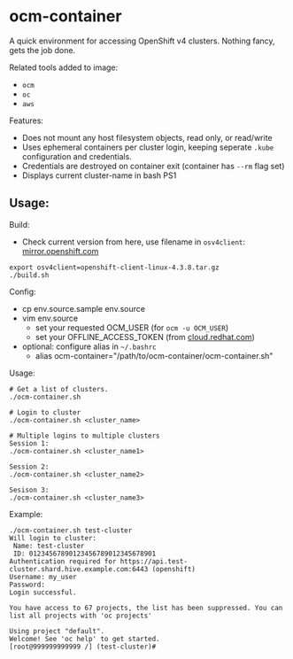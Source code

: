 # ocm-container

A quick environment for accessing OpenShift v4 clusters. Nothing fancy, gets the job done.

Related tools added to image:
* `ocm`
* `oc`
* `aws`

Features:
* Does not mount any host filesystem objects, read only, or read/write
* Uses ephemeral containers per cluster login, keeping seperate `.kube` configuration and credentials.
* Credentials are destroyed on container exit (container has `--rm` flag set)
* Displays current cluster-name in bash PS1

## Usage:

Build:

* Check current version from here, use filename in `osv4client`:
[mirror.openshift.com](https://mirror.openshift.com/pub/openshift-v4/clients/ocp/latest/)

```
export osv4client=openshift-client-linux-4.3.8.tar.gz
./build.sh
```

Config:

* cp env.source.sample env.source
* vim env.source
  * set your requested OCM_USER (for `ocm -u OCM_USER`)
  * set your OFFLINE_ACCESS_TOKEN (from [cloud.redhat.com](https://cloud.redhat.com/))
* optional: configure alias in `~/.bashrc`
  * alias ocm-container="/path/to/ocm-container/ocm-container.sh"

Usage:

```
# Get a list of clusters.
./ocm-container.sh

# Login to cluster
./ocm-container.sh <cluster_name>

# Multiple logins to multiple clusters
Session 1:
./ocm-container.sh <cluster_name1>

Session 2:
./ocm-container.sh <cluster_name2>

Sesison 3:
./ocm-container.sh <cluster_name3>
```

Example:

```
./ocm-container.sh test-cluster
Will login to cluster:
 Name: test-cluster
 ID: 01234567890123456789012345678901
Authentication required for https://api.test-cluster.shard.hive.example.com:6443 (openshift)
Username: my_user
Password:
Login successful.

You have access to 67 projects, the list has been suppressed. You can list all projects with 'oc projects'

Using project "default".
Welcome! See 'oc help' to get started.
[root@999999999999 /] (test-cluster)#
```
